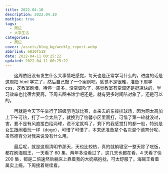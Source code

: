 ```yaml
---
title: 2022.04.10
description: 2022.04.10
mathjax: true
tags:
  - 周记
  - 大学生活
categories:
  - 周记
cover: /assets/blog_bg/weekly_report.webp
abbrlink: 6830f518
date: 2022-04-11 00:25:22
updated: 2022-04-11 00:25:22
---
```


&emsp;&emsp;这周依旧没有发生什么大事情吧感觉，每天也是正常学习什么的，进度的话是这周把 html 学完了，然后自己敲了一个案例吧，感觉不是很难，准备下周学 css，这教室刷墙，待停一周多，没空调吹了，感觉教室有空调还是挺凉快的，学习效率也比宿舍要高，下周去图书馆学吧还是，就有更多时间陪对象了，还是可以的。

&emsp;&emsp;再就是今天下午举行了班级羽毛球比赛，本来去的东操排球场，因为网太高加上下午可热，打了一会太热了，就换到了怡馨小区里面打，可惜了第一轮就没过，害，要不是有风直接白给两球，说不定就鸡了，剩下的我感觉打的都一般，特别是女生跟闹着玩一样（doge），可惜了可惜了，本来还准备拿个名次混个德育分呢，虽然德育分对我来说没有什么用。

&emsp;&emsp;最后呢，就是这周清明节那天，天也比较热，真的就躺寝室一整天除了吃饭，都在刷海贼王，一天看了 60 集，两年多没看过了，这几天也都在看，4 天看了快 200 集，都是二倍速然后躺床上靠着我的大奶瓶抱枕，可太舒服了，海贼王看着属实上瘾，下周接着继续看。
